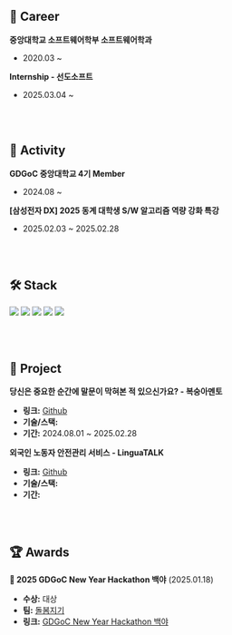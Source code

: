 ## 💼 Career
**중앙대학교 소프트웨어학부 소프트웨어학과**  
- 2020.03 ~

**Internship - 선도소프트**  
- 2025.03.04 ~ 

<br>
<br>

## 🫡 Activity
**GDGoC 중앙대학교 4기 Member**
- 2024.08 ~

**[삼성전자 DX] 2025 동계 대학생 S/W 알고리즘 역량 강화 특강**
- 2025.02.03 ~ 2025.02.28


<br>
<br>
  
## 🛠 Stack
<p>
    <img src="https://img.shields.io/badge/Spring%20Boot-6DB33F?style=flat&logo=Spring&logoColor=white"/>
    <img src="https://img.shields.io/badge/MySQL-4479A1?style=flat&logo=MySQL&logoColor=white"/>
    <img src="https://img.shields.io/badge/Redis-FF4438?style=flat&logo=Redis&logoColor=white"/>
    <img src="https://img.shields.io/badge/Docker-2496ED?style=flat&logo=Docker&logoColor=white"/>
    <img src="https://img.shields.io/badge/Amazon%20Web%20Services-232F3E?style=flat&logo=Amazon%20Web%20Services&logoColor=white"/>
</p>

<br>
<br>

## 🎰 Project
**당신은 중요한 순간에 말문이 막혀본 적 있으신가요? - 복숭아멘토**
- **링크:** [Github](https://github.com/CAU-CSE-24-02-Capstone-Design/BackEnd)
- **기술/스택:** 
- **기간:** 2024.08.01 ~ 2025.02.28

**외국인 노동자 안전관리 서비스 - LinguaTALK**
- **링크:** [Github](https://github.com/GDSC-CAU/team5-backend)
- **기술/스택:** 
- **기간:** 

<br>
<br>

## 🏆 Awards
**🏅 2025 GDGoC New Year Hackathon 백야** (2025.01.18)  
- **수상:** 대상
-  **팀:** [돌봄지기](https://nine-grade-d65.notion.site/22-17eb5a1edfe480f89ad6fbd4935ad688?pvs=4)
- **링크:** [GDGoC New Year Hackathon 백야](https://pangmoo.notion.site/2025-GDGoC-KR-HACKATHON-f06eb012ef3741c2bf2bf3c6b8009a54)  
